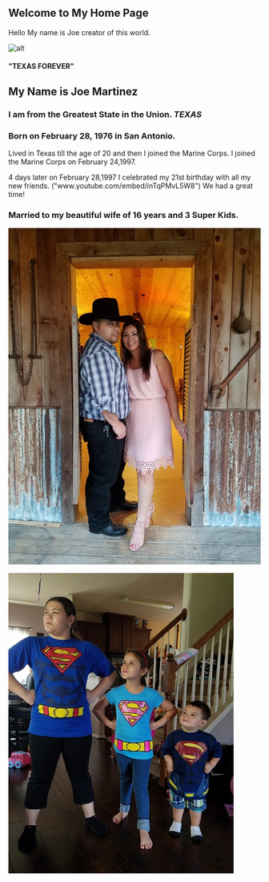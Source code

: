 ## Welcome to My Home Page
Hello My name is Joe creator of this world.

![alt](https://upload.wikimedia.org/wikipedia/commons/thumb/f/f7/Flag_of_Texas.svg/1200px-Flag_of_Texas.svg.png)


#### "TEXAS FOREVER"


## My Name is Joe Martinez


### I am from the Greatest State in the Union. ***TEXAS***


### Born on February 28, 1976 in San Antonio.
<p>Lived in Texas till the age of 20 and then I joined the Marine Corps. I joined the Marine Corps on February 24,1997.<p>
  
<p>4 days later on February 28,1997 I celebrated my 21st birthday with all my new friends. ("www.youtube.com/embed/inTqPMvL5W8") We had a great time!<p>
  

### Married to my beautiful wife of 16 years and 3 Super Kids.


![Cherie](Cherie.jpg)

![Kids](Kids.jpg)
